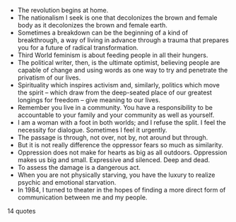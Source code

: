  - The revolution begins at home.
 - The nationalism I seek is one that decolonizes the brown and female body as it decolonizes the brown and female earth.
 - Sometimes a breakdown can be the beginning of a kind of breakthrough, a way of living in advance through a trauma that prepares you for a future of radical transformation.
 - Third World feminism is about feeding people in all their hungers.
 - The political writer, then, is the ultimate optimist, believing people are capable of change and using words as one way to try and penetrate the privatism of our lives.
 - Spirituality which inspires activism and, similarly, politics which move the spirit – which draw from the deep-seated place of our greatest longings for freedom – give meaning to our lives.
 - Remember you live in a community. You have a responsibility to be accountable to your family and your community as well as yourself.
 - I am a woman with a foot in both worlds; and I refuse the split. I feel the necessity for dialogue. Sometimes I feel it urgently.
 - The passage is through, not over, not by, not around but through.
 - But it is not really difference the oppressor fears so much as similarity.
 - Oppression does not make for hearts as big as all outdoors. Oppression makes us big and small. Expressive and silenced. Deep and dead.
 - To assess the damage is a dangerous act.
 - When you are not physically starving, you have the luxury to realize psychic and emotional starvation.
 - In 1984, I turned to theater in the hopes of finding a more direct form of communication between me and my people.

14 quotes